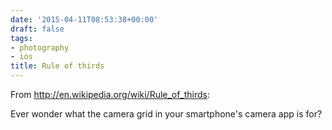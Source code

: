 ```yaml
---
date: '2015-04-11T08:53:38+00:00'
draft: false
tags:
- photography
- ios
title: Rule of thirds
---
```


From http://en.wikipedia.org/wiki/Rule_of_thirds:

Ever wonder what the camera grid in your smartphone's camera app is for?

